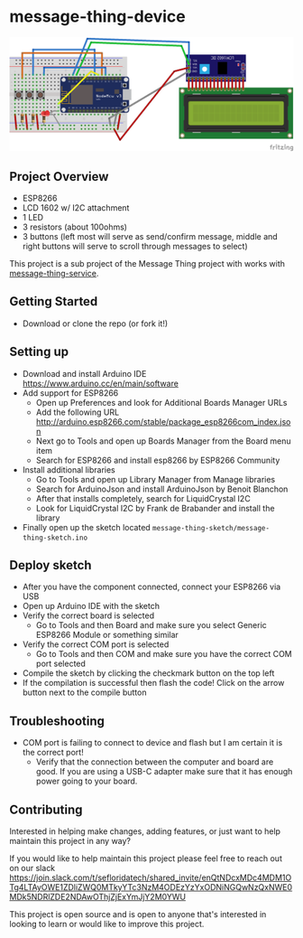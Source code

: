 # message-thing-device

![message-thing-device](https://raw.githubusercontent.com/brandmooffin/message-thing-device/master/fritzing/message-thing-device_bb.png)

## Project Overview
* ESP8266
* LCD 1602 w/ I2C attachment
* 1 LED
* 3 resistors (about 100ohms)
* 3 buttons (left most will serve as send/confirm message, middle and right buttons will serve to scroll through messages to select)

This project is a sub project of the Message Thing project with works with [message-thing-service](https://github.com/brandmooffin/message-thing-service).

## Getting Started 
- Download or clone the repo (or fork it!)

## Setting up
- Download and install Arduino IDE https://www.arduino.cc/en/main/software
- Add support for ESP8266
    - Open up Preferences and look for Additional Boards Manager URLs
    - Add the following URL http://arduino.esp8266.com/stable/package_esp8266com_index.json
    - Next go to Tools and open up Boards Manager from the Board menu item
    - Search for ESP8266 and install esp8266 by ESP8266 Community
- Install additional libraries
    - Go to Tools and open up Library Manager from Manage libraries 
    - Search for ArduinoJson and install ArduinoJson by Benoit Blanchon
    - After that installs completely, search for LiquidCrystal I2C
    - Look for LiquidCrystal I2C by Frank de Brabander and install the library
- Finally open up the sketch located `message-thing-sketch/message-thing-sketch.ino`

## Deploy sketch
- After you have the component connected, connect your ESP8266 via USB
- Open up Arduino IDE with the sketch
- Verify the correct board is selected
    - Go to Tools and then Board and make sure you select Generic ESP8266 Module or something similar
- Verify the correct COM port is selected
    - Go to Tools and then COM and make sure you have the correct COM port selected
- Compile the sketch by clicking the checkmark button on the top left
- If the compilation is successful then flash the code! Click on the arrow button next to the compile button

## Troubleshooting
- COM port is failing to connect to device and flash but I am certain it is the correct port!
    - Verify that the connection between the computer and board are good. If you are using a USB-C adapter make sure that it has enough power going to your board.

## Contributing
Interested in helping make changes, adding features, or just want to help maintain this project in any way? 

If you would like to help maintain this project please feel free to reach out on our slack https://join.slack.com/t/sefloridatech/shared_invite/enQtNDcxMDc4MDM1OTg4LTAyOWE1ZDliZWQ0MTkyYTc3NzM4ODEzYzYxODNiNGQwNzQxNWE0MDk5NDRlZDE2NDAwOThjZjExYmJjY2M0YWU

This project is open source and is open to anyone that's interested in looking to learn or would like to improve this project. 